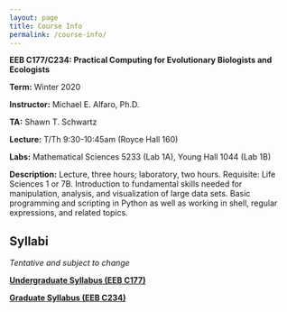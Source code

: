 ```yaml
---
layout: page
title: Course Info
permalink: /course-info/
---
```


**EEB C177/C234: Practical Computing for Evolutionary Biologists and Ecologists**

**Term:** Winter 2020

**Instructor:** Michael E. Alfaro, Ph.D.

**TA:** Shawn T. Schwartz

**Lecture:** T/Th 9:30-10:45am (Royce Hall 160)

**Labs:** Mathematical Sciences 5233 (Lab 1A), Young Hall 1044 (Lab 1B)

**Description:** Lecture, three hours; laboratory, two hours. Requisite: Life Sciences 1 or 7B. Introduction to fundamental skills needed for manipulation, analysis, and visualization of large data sets. Basic programming and scripting in Python as well as working in shell, regular expressions, and related topics.

## Syllabi
*Tentative and subject to change*

[**Undergraduate Syllabus (EEB C177)**](https://shawntylerschwartz.github.io/eeb-c177-w20/assets/syllabus/EEBC177.pdf)

[**Graduate Syllabus (EEB C234)**](https://shawntylerschwartz.github.io/eeb-c177-w20/assets/syllabus/EEBC234.pdf)